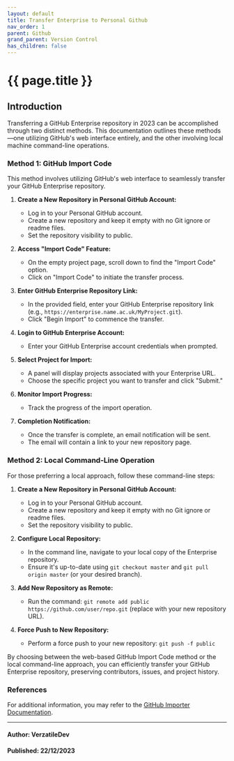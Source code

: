 ```yaml
---
layout: default
title: Transfer Enterprise to Personal Github
nav_order: 1
parent: Github
grand_parent: Version Control
has_children: false
---
```


{{ page.title }}
======================

## Introduction

Transferring a GitHub Enterprise repository in 2023 can be accomplished through two distinct methods. This documentation outlines these methods—one utilizing GitHub's web interface entirely, and the other involving local machine command-line operations.

### Method 1: GitHub Import Code

This method involves utilizing GitHub's web interface to seamlessly transfer your GitHub Enterprise repository.

1. **Create a New Repository in Personal GitHub Account:**
   - Log in to your Personal GitHub account.
   - Create a new repository and keep it empty with no Git ignore or readme files.
   - Set the repository visibility to public.

2. **Access "Import Code" Feature:**
   - On the empty project page, scroll down to find the "Import Code" option.
   - Click on "Import Code" to initiate the transfer process.

3. **Enter GitHub Enterprise Repository Link:**
   - In the provided field, enter your GitHub Enterprise repository link (e.g., `https://enterprise.name.ac.uk/MyProject.git`).
   - Click "Begin Import" to commence the transfer.

4. **Login to GitHub Enterprise Account:**
   - Enter your GitHub Enterprise account credentials when prompted.

5. **Select Project for Import:**
   - A panel will display projects associated with your Enterprise URL.
   - Choose the specific project you want to transfer and click "Submit."

6. **Monitor Import Progress:**
   - Track the progress of the import operation.

7. **Completion Notification:**
   - Once the transfer is complete, an email notification will be sent.
   - The email will contain a link to your new repository page.

### Method 2: Local Command-Line Operation

For those preferring a local approach, follow these command-line steps:

1. **Create a New Repository in Personal GitHub Account:**
   - Log in to your Personal GitHub account.
   - Create a new repository and keep it empty with no Git ignore or readme files.
   - Set the repository visibility to public.


2. **Configure Local Repository:**
   - In the command line, navigate to your local copy of the Enterprise repository.
   - Ensure it's up-to-date using `git checkout master` and `git pull origin master` (or your desired branch).


3. **Add New Repository as Remote:**
   - Run the command: `git remote add public https://github.com/user/repo.git` (replace with your new repository URL).


4. **Force Push to New Repository:**
   - Perform a force push to your new repository: `git push -f public`

By choosing between the web-based GitHub Import Code method or the local command-line approach, you can efficiently transfer your GitHub Enterprise repository, preserving contributors, issues, and project history.


### References

For additional information, you may refer to the [GitHub Importer Documentation](https://docs.github.com/en/migrations/importing-source-code/using-github-importer/importing-a-repository-with-github-importer).

---

#### Author: VerzatileDev
#### Published: 22/12/2023